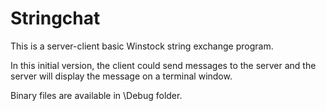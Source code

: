 # Stringchat

This is a server-client basic Winstock string exchange program. 

In this initial version, the client could send messages to the server and the server will display the message on a terminal window.


Binary files are available in \Debug folder.
